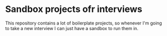 # Sandbox projects ofr interviews
This repository contains a lot of boilerplate projects, so whenever I'm going to take a new interview I can just have a sandbox to run them in.

